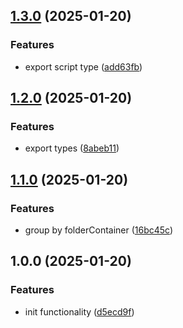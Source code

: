 ## [1.3.0](https://github.com/rodbe-io/get-package-jsons/compare/v1.2.0...v1.3.0) (2025-01-20)


### Features

* export script type ([add63fb](https://github.com/rodbe-io/get-package-jsons/commit/add63fbc862e198aac2ddc00762e82db06367623))

## [1.2.0](https://github.com/rodbe-io/get-package-jsons/compare/v1.1.0...v1.2.0) (2025-01-20)


### Features

* export types ([8abeb11](https://github.com/rodbe-io/get-package-jsons/commit/8abeb1142db9c75484bbc33b03f8a65614b0db64))

## [1.1.0](https://github.com/rodbe-io/get-package-jsons/compare/v1.0.0...v1.1.0) (2025-01-20)


### Features

* group by folderContainer ([16bc45c](https://github.com/rodbe-io/get-package-jsons/commit/16bc45ce2f4896c4e07869ae54bd5f65184c7298))

## 1.0.0 (2025-01-20)


### Features

* init functionality ([d5ecd9f](https://github.com/rodbe-io/get-package-jsons/commit/d5ecd9f88f4c0cbf267f85036fd193aef7235bde))
